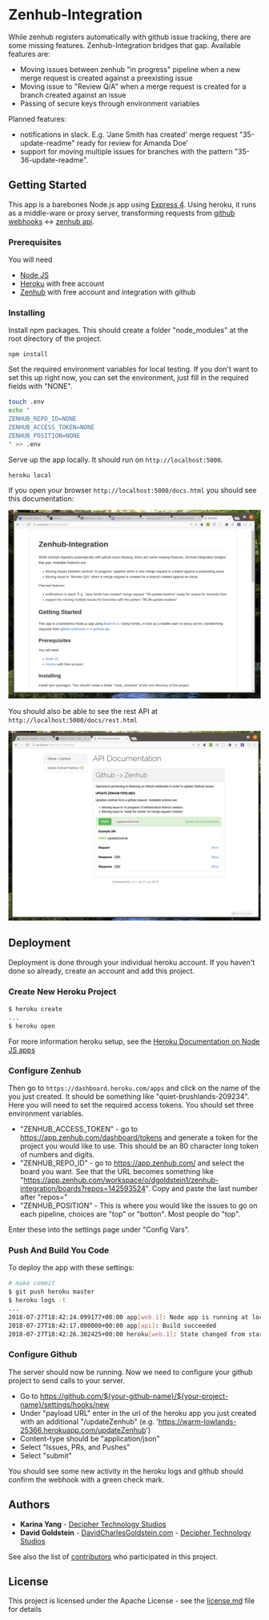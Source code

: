 # Zenhub-Integration

While zenhub registers automatically with github issue tracking, there are some missing features. Zenhub-Integration bridges that gap. Available features are:

- Moving issues between zenhub "in progress" pipeline when a new merge request is created against a preexisting issue
- Moving issue to "Review Q/A" when a merge request is created for a branch created against an issue
- Passing of secure keys through environment variables


Planned features:

- notifications in slack. E.g. 'Jane Smith has created' merge request "35-update-readme" ready for review for Amanda Doe'
- support for moving multiple issues for branches with the pattern "35-36-update-readme".

## Getting Started

This app is a barebones Node.js app using [Express 4](http://expressjs.com/). Using heroku, it runs as a middle-ware or proxy  server, transforming requests from [github webhooks](https://developer.github.com/webhooks/) <-> [zenhub api](https://github.com/ZenHubIO/API).

### Prerequisites

You will need 

- [Node JS](https://nodejs.org/en/)
- [Heroku](https://dashboard.heroku.com/) with free account
- [Zenhub](http://zenhub.com) with free account and integration with github


### Installing

Install npm packages. This should create a folder "node_modules" at the root directory of the project.
```
npm install
```

Set the required environment variables for local testing. If you don't want to set this up right now, you can set the environment, just fill in the required fields with "NONE".

```sh
touch .env
echo "
ZENHUB_REPO_ID=NONE
ZENHUB_ACCESS_TOKEN=NONE
ZENHUB_POSITION=NONE
" >> .env
```

Serve up the app locally. It should run on `http://localhost:5000`.
```
heroku local
```

If you open your browser `http://localhost:5000/docs.html` you should see this documentation:

![docs](https://github.com/dgoldstein1/zenhub-integration/blob/master/public/images/documentation.png)

You should also be able to see the rest API at `http://localhost:5000/docs/rest.html`

![rest](https://github.com/dgoldstein1/zenhub-integration/blob/master/public/images/rest.png)


## Deployment

Deployment is done through your individual heroku account. If you haven't done so already, create an account and add this project.

### Create New Heroku Project

```sh
$ heroku create
...
$ heroku open
```
For more information heroku setup, see the [Heroku Documentation on Node JS apps](https://devcenter.heroku.com/articles/getting-started-with-nodejs)

### Configure Zenhub

Then go to `https://dashboard.heroku.com/apps` and click on the name of the you just created. It should be something like "quiet-brushlands-209234". Here you will need to set the required access tokens. You should set three environment variables.

- "ZENHUB_ACCESS_TOKEN" - go to https://app.zenhub.com/dashboard/tokens and generate a token for the project you would like to use. This should be an 80 character long token of numbers and digits.
- "ZENHUB_REPO_ID" - go to https://app.zenhub.com/ and select the board you want. See that the URL becomes something like "https://app.zenhub.com/workspace/o/dgoldstein1/zenhub-integration/boards?repos=142593524". Copy and paste the last number after "repos="
- "ZENHUB_POSITION" - This is where you would like the issues to go on each pipeline, choices are "top" or "botton". Most people do "top".

Enter these into the settings page under "Config Vars".

### Push And Build You Code

To deploy the app with these settings:

```sh
# make commit
$ git push heroku master
$ heroku logs -t
...
2018-07-27T18:42:24.099177+00:00 app[web.1]: Node app is running at localhost:15663
2018-07-27T18:42:17.000000+00:00 app[api]: Build succeeded
2018-07-27T18:42:26.302425+00:00 heroku[web.1]: State changed from starting to up
```

### Configure Github

The server should now be running. Now we need to configure your github project to send calls to your server.

- Go to https://github.com/${your-github-name}/${your-project-name}/settings/hooks/new
- Under "payload URL" enter in the url of the heroku app you just created with an additional "/updateZenhub" (e.g. 'https://warm-lowlands-25366.herokuapp.com/updateZenhub')
- Content-type should be "application/json"
- Select "Issues, PRs, and Pushes"
- Select "submit"

You should see some new activity in the heroku logs and github should confirm the webhook with a green check mark.



## Authors

* **Karina Yang**  - [Decipher Technology Studios](http://deciphernow.com/)
* **David Goldstein** - [DavidCharlesGoldstein.com](http://www.davidcharlesgoldstein.com/) - [Decipher Technology Studios](http://deciphernow.com/)

See also the list of [contributors](https://github.com/your/project/contributors) who participated in this project.

## License

This project is licensed under the Apache License - see the [license.md](license.md) file for details
